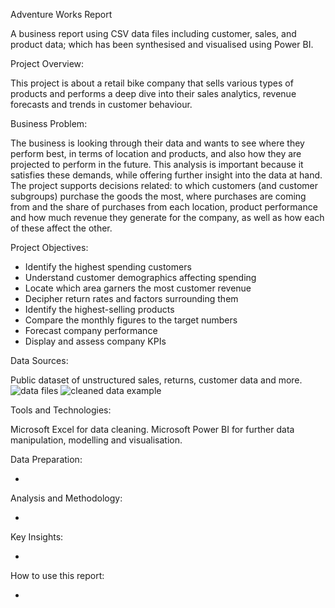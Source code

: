 Adventure Works Report

A business report using CSV data files including customer, sales, and product data; which has been synthesised and visualised using Power BI.

Project Overview:

This project is about a retail bike company that sells various types of products and performs a deep dive into their sales analytics, revenue forecasts and trends in customer behaviour.

Business Problem:

The business is looking through their data and wants to see where they perform best, in terms of location and products, and also how they are projected to perform in the future.
This analysis is important because it satisfies these demands, while offering further insight into the data at hand. The project supports decisions related: to which customers (and customer subgroups) purchase the goods the most, where purchases are coming from and the share of purchases from each location, product performance and how much revenue they generate for the company, as well as how each of these affect the other.

Project Objectives:

- Identify the highest spending customers
- Understand customer demographics affecting spending
- Locate which area garners the most customer revenue
- Decipher return rates and factors surrounding them
- Identify the highest-selling products
- Compare the monthly figures to the target numbers
- Forecast company performance
- Display and assess company KPIs

Data Sources:

Public dataset of unstructured sales, returns, customer data and more. 
![data files](https://github.com/user-attachments/assets/d3a58645-c9e5-4d5e-b2d0-41fcfbf754e3)
![cleaned data example](https://github.com/user-attachments/assets/4f264415-8cea-4247-98d5-8aa263ec9f47)


Tools and Technologies: 

Microsoft Excel for data cleaning.
Microsoft Power BI for further data manipulation, modelling and visualisation.

Data Preparation:

-

Analysis and Methodology:

-

Key Insights: 

-

How to use this report:

-

